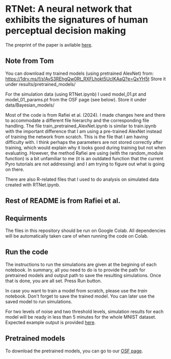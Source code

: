 # RTNet: A neural network that exhibits the signatures of human perceptual decision making
The preprint of the paper is avilable [here](https://www.biorxiv.org/content/10.1101/2022.08.23.505015v2.abstract).

## Note from Tom 
You can download my trained models (using pretrained AlexNet) from: https://1drv.ms/f/s!AvS3REhgQw0Rt_RXFLhokt5UclKAaQ?e=QxYH5t
Store it under results/pretrained_models/

For the simulation data (using RTNet.ipynb) I used model_01.pt and model_01_params.pt from the OSF page (see below). 
Store it under data/Bayesian_models/

Most of the code is from Rafiei et al. (2024). I made changes here and there to accommodate a different file hierarchy and the corresponding file handling. The file train_pretrained_AlexNet.ipynb is similar to train.ipynb with the important difference that I am using a pre-trained AlexNet instead of training the network from scratch. This is the file that I am having difficulty with. I think perhaps the parameters are not stored correctly after training, which would explain why it looks good during training but not when evaluating. However, the method Rafiei are using (with the random_module function) is a bit unfamiliar to me (it is an outdated function that the current Pyro tutorials are not addressing) and I am trying to figure out what is going on there. 

There are also R-related files that I used to do analysis on simulated data created with RTNet.ipynb. 

## Rest of README is from Rafiei et al.

## Requirments
The files in this repository should be run on Google Colab. All dependencies will be automatically taken care of when running the code on Colab. 

## Run the code
The instructions to run the simulations are given at the begining of each notebook. In summary, all you need to do is to provide the path for pretrained models and output path to save the resulting simulations. Once that is done, you are all set. Press Run button. 

In case you want to train a model from scratch, please use the *train* notebook. Don't forget to save the trained model. You can later use the saved model to run simulations. 

For two levels of noise and two threshold levels, simulation results for each model will be ready in less than 5 minutes for the whole MNIST dataset. Expected example output is provided [here](https://github.com/frafiei3/RTNet/blob/main/RTNet_simulation_example.csv).

## Pretrained models
To download the pretrained models, you can go to our [OSF page](https://osf.io/akwty/). 


